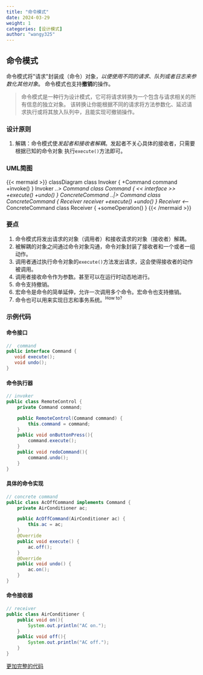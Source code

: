 ```yaml
---
title: "命令模式"
date: 2024-03-29
weight: 1 
categories: [设计模式]
author: "wangy325"
---
```


## 命令模式

命令模式将"请求"封装成（命令）对象，_以便使用不同的请求、队列或者日志来参数化其他对象_。
命令模式也支持**撤销**的操作。

> 命令模式是一种行为设计模式，它可将请求转换为一个包含与请求相关的所有信息的独立对象。 
该转换让你能根据不同的请求将方法参数化、延迟请求执行或将其放入队列中，且能实现可撤销操作。

<!--more-->


### 设计原则

1. 解耦：命令模式使*发起者和接收者解耦*。发起者不关心具体的接收者，只需要根据已知的命令对象
执行`execute()`方法即可。


### UML简图

{{< mermaid  >}}
classDiagram
class Invoker {
    +Command command
    +invoke()
}
Invoker *..> Command
class Command {
    << interface >>
    +execute()
    +undo()
}
ConcreteCommand ..|> Command
class ConcreteCommand {
    Receiver receiver
    +execute()
    +undo()
}
Receiver <--* ConcreteCommand
class Receiver {
    +someOperation()
}
{{< /mermaid >}}

### 要点

1. 命令模式将发出请求的对象（调用者）和接收请求的对象（接收者）解耦。
2. 被解耦的对象之间通过命令对象沟通，命令对象封装了接收者和一个或者一组动作。
3. 调用者通过执行命令对象的`execute()`方法发出请求，这会使得接收者的动作被调用。
4. 调用者接收命令作为参数。甚至可以在运行时动态地进行。
5. 命令支持撤销。
6. 宏命令是命令的简单延伸，允许一次调用多个命令。宏命令也支持撤销。
7. 命令也可以用来实现日志和事务系统。<sup>How to?</sup>

### 示例代码

#### 命令接口

 ```java
//  command
 public interface Command {
    void execute();
    void undo();
}
```

####  命令执行器

```java
// invoker
public class RemoteControl {
    private Command command;

    public RemoteControl(Command command) {
        this.command = command;
    }
    public void onButtonPress(){
        command.execute();
    }
    public void redoCommand(){
        command.undo();
    }
}
```

#### 具体的命令实现

```java
// concrete command
public class AcOffCommand implements Command {
    private AirConditioner ac;

    public AcOffCommand(AirConditioner ac) {
        this.ac = ac;
    }
    @Override
    public void execute() {
        ac.off();
    }
    @Override
    public void undo() {
        ac.on();
    }
}
```

#### 命令接收器

```java
// receiver
public class AirConditioner {
    public void on(){
        System.out.println("AC on.");
    }
    public void off(){
        System.out.println("AC off.");
    }
}
 ```

[更加完整的代码](https://github.com/wangy325/java-review/blob/d6d740b5a9b5de3f7d64579288b1b8c96c8b8da5/src/main/java/com/wangy/designpattern/behavioral/command)

